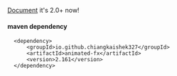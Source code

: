 [Document](https://chiangkaishek327.github.io/documents/animated-fx)
it's 2.0+ now! 
#### maven dependency

```
  <dependency>
      <groupId>io.github.chiangkaishek327</groupId>
      <artifactId>animated-fx</artifactId>
      <version>2.161</version>
  </dependency>
```

